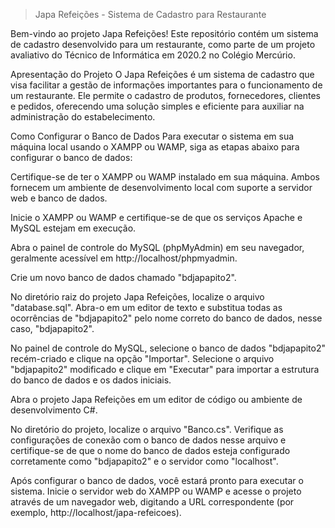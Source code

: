 > Japa Refeições - Sistema de Cadastro para Restaurante

Bem-vindo ao projeto Japa Refeições! Este repositório contém um sistema de cadastro desenvolvido para um restaurante, como parte de um projeto avaliativo do Técnico de Informática em 2020.2 no Colégio Mercúrio.

Apresentação do Projeto
O Japa Refeições é um sistema de cadastro que visa facilitar a gestão de informações importantes para o funcionamento de um restaurante. Ele permite o cadastro de produtos, fornecedores, clientes e pedidos, oferecendo uma solução simples e eficiente para auxiliar na administração do estabelecimento.

Como Configurar o Banco de Dados
Para executar o sistema em sua máquina local usando o XAMPP ou WAMP, siga as etapas abaixo para configurar o banco de dados:

Certifique-se de ter o XAMPP ou WAMP instalado em sua máquina. Ambos fornecem um ambiente de desenvolvimento local com suporte a servidor web e banco de dados.

Inicie o XAMPP ou WAMP e certifique-se de que os serviços Apache e MySQL estejam em execução.

Abra o painel de controle do MySQL (phpMyAdmin) em seu navegador, geralmente acessível em http://localhost/phpmyadmin.

Crie um novo banco de dados chamado "bdjapapito2".

No diretório raiz do projeto Japa Refeições, localize o arquivo "database.sql". Abra-o em um editor de texto e substitua todas as ocorrências de "bdjapapito2" pelo nome correto do banco de dados, nesse caso, "bdjapapito2".

No painel de controle do MySQL, selecione o banco de dados "bdjapapito2" recém-criado e clique na opção "Importar". Selecione o arquivo "bdjapapito2" modificado e clique em "Executar" para importar a estrutura do banco de dados e os dados iniciais.

Abra o projeto Japa Refeições em um editor de código ou ambiente de desenvolvimento C#.

No diretório do projeto, localize o arquivo "Banco.cs". Verifique as configurações de conexão com o banco de dados nesse arquivo e certifique-se de que o nome do banco de dados esteja configurado corretamente como "bdjapapito2" e o servidor como "localhost".

Após configurar o banco de dados, você estará pronto para executar o sistema. Inicie o servidor web do XAMPP ou WAMP e acesse o projeto através de um navegador web, digitando a URL correspondente (por exemplo, http://localhost/japa-refeicoes).
